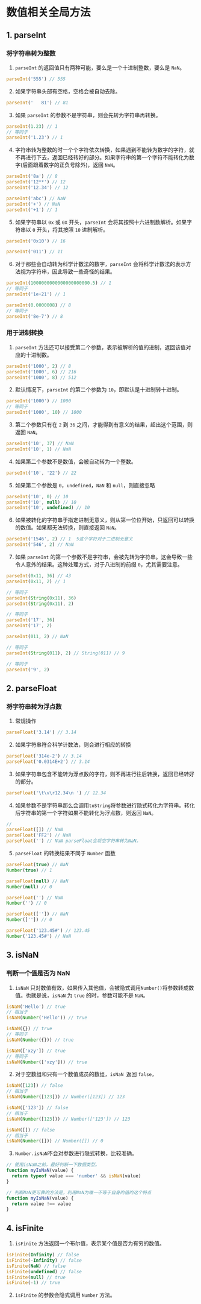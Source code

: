 # 数值相关全局方法

## 1. parseInt

### 将字符串转为整数

1. `parseInt` 的返回值只有两种可能，要么是一个十进制整数，要么是 `NaN`。

```js
parseInt('555') // 555
```

2. 如果字符串头部有空格，空格会被自动去除。

```js
parseInt('   81') // 81
```

3. 如果 `parseInt` 的参数不是字符串，则会先转为字符串再转换。

```js
parseInt(1.23) // 1
// 等同于
parseInt('1.23') // 1
```

4. 字符串转为整数的时一个个字符依次转换，如果遇到不能转为数字的字符，就不再进行下去，返回已经转好的部分。如果字符串的第一个字符不能转化为数字(后面跟着数字的正负号除外)，返回 `NaN`。

```js
parseInt('8a') // 8
parseInt('12**') // 12
parseInt('12.34') // 12

parseInt('abc') // NaN
parseInt('+') // NaN
parseInt('+1') // 1
```

5. 如果字符串以 `0x` 或 `0X` 开头，`parseInt` 会将其按照十六进制数解析。如果字符串以 `0` 开头，将其按照 `10` 进制解析。

```js
parseInt('0x10') // 16

parseInt('011') // 11
```

6. 对于那些会自动转为科学计数法的数字，`parseInt` 会将科学计数法的表示方法视为字符串，因此导致一些奇怪的结果。

```js
parseInt(1000000000000000000000.5) // 1
// 等同于
parseInt('1e+21') // 1

parseInt(0.0000008) // 8
// 等同于
parseInt('8e-7') // 8
```

### 用于进制转换

1. `parseInt` 方法还可以接受第二个参数，表示被解析的值的进制，返回该值对应的十进制数。

```js
parseInt('1000', 2) // 8
parseInt('1000', 6) // 216
parseInt('1000', 8) // 512
```

2. 默认情况下，`parseInt` 的第二个参数为 `10`，即默认是十进制转十进制。

```js
parseInt('1000') // 1000
// 等同于
parseInt('1000', 10) // 1000
```

3. 第二个参数只有在 `2` 到 `36` 之间，才能得到有意义的结果，超出这个范围，则返回 `NaN`。

```js
parseInt('10', 37) // NaN
parseInt('10', 1) // NaN
```

4. 如果第二个参数不是数值，会被自动转为一个整数。

```js
parseInt('10', '22') // 22
```

5. 如果第二个参数是 `0`，`undefined`，`NaN` 和 `null`，则直接忽略

```js
parseInt('10', 0) // 10
parseInt('10', null) // 10
parseInt('10', undefined) // 10
```

6. 如果被转化的字符串于指定进制无意义，则从第一位位开始，只返回可以转换的数值。如果都无法转换，则直接返回 `NaN`。

```js
parseInt('1546', 2) // 1  5这个字符对于二进制无意义
parseInt('546', 2) // NaN
```

7. 如果 `parseInt` 的第一个参数不是字符串，会被先转为字符串。这会导致一些令人意外的结果。这种处理方式，对于八进制的前缀 `0`，尤其需要注意。

```js
parseInt(0x11, 36) // 43
parseInt(0x11, 2) // 1

// 等同于
parseInt(String(0x11), 36)
parseInt(String(0x11), 2)

// 等同于
parseInt('17', 36)
parseInt('17', 2)

parseInt(011, 2) // NaN

// 等同于
parseInt(String(011), 2) // String(011) // 9

// 等同于
parseInt('9', 2)
```

## 2. parseFloat

### 将字符串转为浮点数

1. 常规操作

```js
parseFloat('3.14') // 3.14
```

2. 如果字符串符合科学计数法，则会进行相应的转换

```js
parseFloat('314e-2') // 3.14
parseFloat('0.0314E+2') // 3.14
```

3. 如果字符串包含不能转为浮点数的字符，则不再进行往后转换，返回已经转好的部分。

```js
parseFloat('\t\v\r12.34\n ') // 12.34
```

4. 如果参数不是字符串那么会调用`toString`将参数进行隐式转化为字符串。转化后字符串的第一个字符如果不能转化为浮点数，则返回 `NaN`。

```js
//
parseFloat([]) // NaN
parseFloat('FF2') // NaN
parseFloat('') // NaN parseFloat会将空字符串转为NaN。
```

5. `parseFloat` 的转换结果不同于 `Number` 函数

```js
parseFloat(true) // NaN
Number(true) // 1

parseFloat(null) // NaN
Number(null) // 0

parseFloat('') // NaN
Number('') // 0

parseFloat(['']) // NaN
Number(['']) // 0

parseFloat('123.45#') // 123.45
Number('123.45#') // NaN
```

## 3. isNaN

### 判断一个值是否为 NaN

1. `isNaN` 只对数值有效，如果传入其他值，会被隐式调用`Number()`将参数转成数值。也就是说，`isNaN` 为 `true` 的时，参数可能不是 `NaN`。

```js
isNaN('Hello') // true
// 相当于
isNaN(Number('Hello')) // true

isNaN({}) // true
// 等同于
isNaN(Number({})) // true

isNaN(['xzy']) // true
// 等同于
isNaN(Number(['xzy'])) // true
```

2. 对于空数组和只有一个数值成员的数组，`isNaN `返回 `false`，

```js
isNaN([123]) // false
// 相当于
isNaN(Number([123])) // Number([123]) // 123

isNaN(['123']) // false
// 相当于
isNaN(Number([123])) // Number(['123']) // 123

isNaN([]) // false
// 相当于
isNaN(Number([])) // Number([]) // 0
```

3. `Number.isNaN`不会对参数进行隐式转换，比较准确。

```js
// 使用isNaN之前，最好判断一下数据类型。
function myIsNaN(value) {
  return typeof value === 'number' && isNaN(value)
}

// 判断NaN更可靠的方法是，利用NaN为唯一不等于自身的值的这个特点
function myIsNaN(value) {
  return value !== value
}
```

## 4. isFinite

1. `isFinite` 方法返回一个布尔值，表示某个值是否为有穷的数值。

```js
isFinite(Infinity) // false
isFinite(-Infinity) // false
isFinite(NaN) // false
isFinite(undefined) // false
isFinite(null) // true
isFinite(-1) // true
```

2. `isFinite` 的参数会隐式调用 `Number` 方法。
